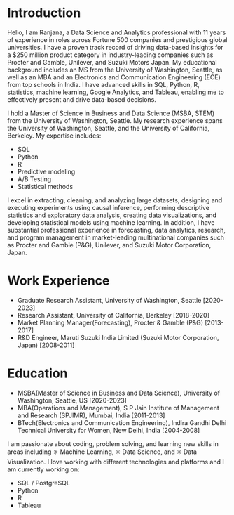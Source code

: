 # Introduction

Hello, I am Ranjana, a Data Science and Analytics professional with 11 years of experience in roles across Fortune 500 companies and prestigious global universities. I have a proven track record of driving data-based insights for a $250 million product category in industry-leading companies such as Procter and Gamble, Unilever, and Suzuki Motors Japan. My educational background includes an MS from the University of Washington, Seattle, as well as an MBA and an Electronics and Communication Engineering (ECE) from top schools in India. I have advanced skills in SQL, Python, R, statistics, machine learning, Google Analytics, and Tableau, enabling me to effectively present and drive data-based decisions.

I hold a Master of Science in Business and Data Science (MSBA, STEM) from the University of Washington, Seattle. My research experience spans the University of Washington, Seattle, and the University of California, Berkeley.
My expertise includes: 
* SQL
* Python
* R
* Predictive modeling 
* A/B Testing
* Statistical methods
  
I excel in extracting, cleaning, and analyzing large datasets, designing and executing experiments using causal inference, performing descriptive statistics and exploratory data analysis, creating data visualizations, and developing statistical models using machine learning.
In addition, I have substantial professional experience in forecasting, data analytics, research, and program management in market-leading multinational companies such as Procter and Gamble (P&G), Unilever, and Suzuki Motor Corporation, Japan.

# Work Experience
* Graduate Research Assistant, University of Washington, Seattle [2020-2023]
* Research Assistant, University of California, Berkeley [2018-2020]
* Market Planning Manager(Forecasting), Procter & Gamble (P&G) [2013-2017]
* R&D Engineer, Maruti Suzuki India Limited (Suzuki Motor Corporation, Japan) [2008-2011]

# Education
* MSBA(Master of Science in Business and Data Science), University of Washington, Seattle, US [2020-2023]
* MBA(Operations and Management), S P Jain Institute of Management and Research (SPJIMR), Mumbai, India [2011-2013]
* BTech(Electronics and Communication Engineering), Indira Gandhi Delhi Technical University for Women, New Delhi, India [2004-2008]

I am passionate about coding, problem solving, and learning new skills in areas including ✳️ Machine Learning, ✳️ Data Science, and ✳️ Data Visualization.
I love working with different technologies and platforms and I am currently working on:

* SQL / PostgreSQL 
* Python
* R
* Tableau


  



